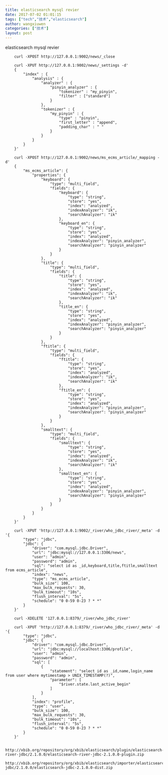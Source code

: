 ```yaml
---
title: elasticsearch mysql revier
date: 2017-07-02 01:01:15
tags: ["tech","技术","elasticsearch"]
author: wangxiuwen
categories: ["技术"]
layout: post
---
```


elasticsearch mysql revier

		curl -XPOST http://127.0.0.1:9002/news/_close
		
		curl -XPUT http://127.0.0.1:9002/news/_settings -d'
		{
			"index" : {
				"analysis" : {
					"analyzer" : {
						"pinyin_analyzer" : {
							"tokenizer" : "my_pinyin",
							"filter" : ["standard"]
						}
					},
					"tokenizer" : {
						"my_pinyin" : {
							"type" : "pinyin",
							"first_letter" : "append",
							"padding_char" : " "
						}
					}
				}
			}
		}'
		
		curl -XPOST http://127.0.0.1:9002/news/ms_ecms_article/_mapping -d'
		{
			"ms_ecms_article": {
				"properties": {
					"keyboard": {
						"type": "multi_field",
						"fields": {
							"keyboard": {
								"type": "string",
								"store": "yes",
								"index": "analyzed",
								"indexAnalyzer": "ik",
								"searchAnalyzer": "ik"
							},
							"keyboard_en": {
								"type": "string",
								"store": "yes",
								"index": "analyzed",
								"indexAnalyzer": "pinyin_analyzer",
								"searchAnalyzer": "pinyin_analyzer"
							}
						}
					},
					"title": {
						"type": "multi_field",
						"fields": {
							"title": {
								"type": "string",
								"store": "yes",
								"index": "analyzed",
								"indexAnalyzer": "ik",
								"searchAnalyzer": "ik"
							},
							"title_en": {
								"type": "string",
								"store": "yes",
								"index": "analyzed",
								"indexAnalyzer": "pinyin_analyzer",
								"searchAnalyzer": "pinyin_analyzer"
							}
						}
					},
					"ftitle": {
						"type": "multi_field",
						"fields": {
							"ftitle": {
								"type": "string",
								"store": "yes",
								"index": "analyzed",
								"indexAnalyzer": "ik",
								"searchAnalyzer": "ik"
							},
							"ftitle_en": {
								"type": "string",
								"store": "yes",
								"index": "analyzed",
								"indexAnalyzer": "pinyin_analyzer",
								"searchAnalyzer": "pinyin_analyzer"
							}
						}
					},
					"smalltext": {
						"type": "multi_field",
						"fields": {
							"smalltext": {
								"type": "string",
								"store": "yes",
								"index": "analyzed",
								"indexAnalyzer": "ik",
								"searchAnalyzer": "ik"
							},
							"smalltext_en": {
								"type": "string",
								"store": "yes",
								"index": "analyzed",
								"indexAnalyzer": "pinyin_analyzer",
								"searchAnalyzer": "pinyin_analyzer"
							}
						}
					}
				}
			}
		}'
		
		curl -XPUT 'http://127.0.0.1:9002/_river/who_jdbc_river/_meta' -d '{
			"type": "jdbc",
			"jdbc": {
				"driver": "com.mysql.jdbc.Driver",
				"url": "jdbc:mysql://127.0.0.1:3306/news",
				"user": "admin",
				"password": "admin",
				"sql": "select id as _id,keyboard,title,ftitle,smalltext from ecms_article",
				"index": "news",
				"type": "ms_ecms_article",
				"bulk_size": 100,
				"max_bulk_requests": 30,
				"bulk_timeout": "10s",
				"flush_interval": "5s",
				"schedule": "0 0-59 0-23 ? * *"
			}
		}'
		
		curl -XDELETE '127.0.0.1:8379/_river/who_jdbc_river'
		
		curl -XPUT 'http://127.0.0.1:8379/_river/who_jdbc_river/_meta' -d '{
			"type": "jdbc",
			"jdbc": {
				"driver": "com.mysql.jdbc.Driver",
				"url": "jdbc:mysql://localhost:3306/profile",
				"user": "admin",
				"password": "admin",
				"sql": [
					{
						"statement": "select id as _id,name,login_name from user where mytimestamp > UNIX_TIMESTAMP(?)",
						"parameter": [
							"$river.state.last_active_begin"
						]
					}
				],
				"index": "profile",
				"type": "user",
				"bulk_size": 100,
				"max_bulk_requests": 30,
				"bulk_timeout": "10s",
				"flush_interval": "5s",
				"schedule": "0 0-59 0-23 ? * *"
			}
		}'
		
		http://xbib.org/repository/org/xbib/elasticsearch/plugin/elasticsearch-river-jdbc/2.1.0.0/elasticsearch-river-jdbc-2.1.0.0-plugin.zip
		http://xbib.org/repository/org/xbib/elasticsearch/importer/elasticsearch-jdbc/2.1.0.0/elasticsearch-jdbc-2.1.0.0-dist.zip